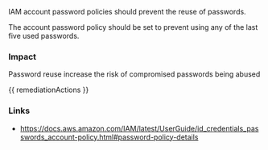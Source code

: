 
IAM account password policies should prevent the reuse of passwords. 

The account password policy should be set to prevent using any of the last five used passwords.

### Impact
Password reuse increase the risk of compromised passwords being abused

<!-- DO NOT CHANGE -->
{{ remediationActions }}

### Links
- https://docs.aws.amazon.com/IAM/latest/UserGuide/id_credentials_passwords_account-policy.html#password-policy-details
        